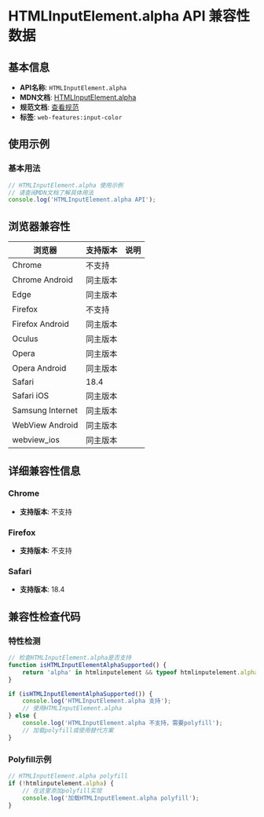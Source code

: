 # HTMLInputElement.alpha API 兼容性数据

## 基本信息

- **API名称**: `HTMLInputElement.alpha`
- **MDN文档**: [HTMLInputElement.alpha](https://developer.mozilla.org/docs/Web/API/HTMLInputElement/alpha)
- **规范文档**: [查看规范](https://html.spec.whatwg.org/multipage/input.html#dom-input-alpha)
- **标签**: `web-features:input-color`

## 使用示例

### 基本用法

```javascript
// HTMLInputElement.alpha 使用示例
// 请查阅MDN文档了解具体用法
console.log('HTMLInputElement.alpha API');
```

## 浏览器兼容性

| 浏览器 | 支持版本 | 说明 |
|--------|----------|------|
| Chrome | 不支持 |  |
| Chrome Android | 同主版本 |  |
| Edge | 同主版本 |  |
| Firefox | 不支持 |  |
| Firefox Android | 同主版本 |  |
| Oculus | 同主版本 |  |
| Opera | 同主版本 |  |
| Opera Android | 同主版本 |  |
| Safari | 18.4 |  |
| Safari iOS | 同主版本 |  |
| Samsung Internet | 同主版本 |  |
| WebView Android | 同主版本 |  |
| webview_ios | 同主版本 |  |

## 详细兼容性信息

### Chrome

- **支持版本**: 不支持

### Firefox

- **支持版本**: 不支持

### Safari

- **支持版本**: 18.4

## 兼容性检查代码

### 特性检测

```javascript
// 检查HTMLInputElement.alpha是否支持
function isHTMLInputElementAlphaSupported() {
    return 'alpha' in htmlinputelement && typeof htmlinputelement.alpha === 'function';
}

if (isHTMLInputElementAlphaSupported()) {
    console.log('HTMLInputElement.alpha 支持');
    // 使用HTMLInputElement.alpha
} else {
    console.log('HTMLInputElement.alpha 不支持，需要polyfill');
    // 加载polyfill或使用替代方案
}
```

### Polyfill示例

```javascript
// HTMLInputElement.alpha polyfill
if (!htmlinputelement.alpha) {
    // 在这里添加polyfill实现
    console.log('加载HTMLInputElement.alpha polyfill');
}
```

